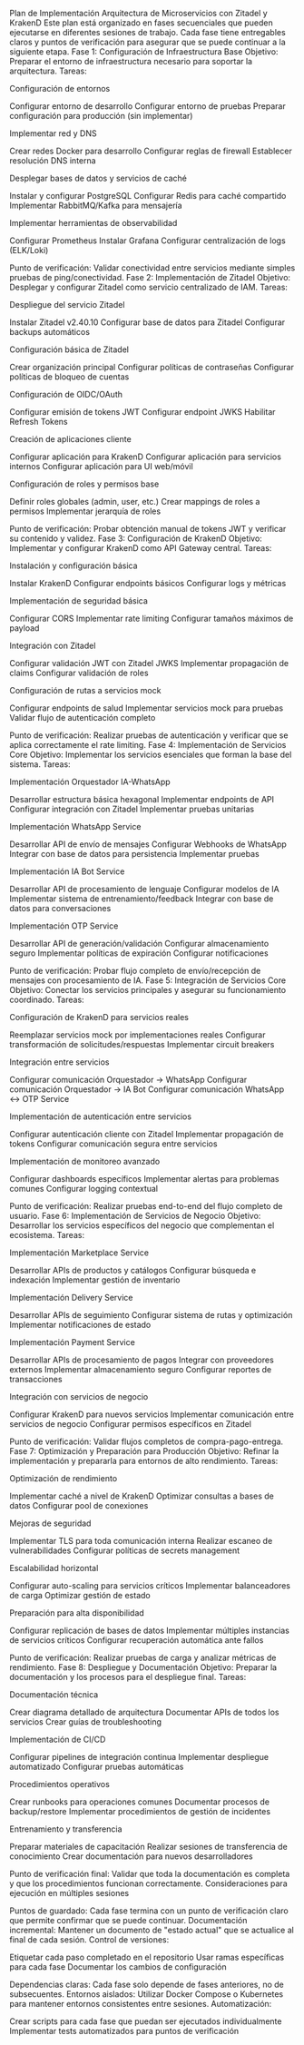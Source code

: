 Plan de Implementación Arquitectura de Microservicios con Zitadel y KrakenD
Este plan está organizado en fases secuenciales que pueden ejecutarse en diferentes sesiones de trabajo. Cada fase tiene entregables claros y puntos de verificación para asegurar que se puede continuar a la siguiente etapa.
Fase 1: Configuración de Infraestructura Base
Objetivo: Preparar el entorno de infraestructura necesario para soportar la arquitectura.
Tareas:

Configuración de entornos

Configurar entorno de desarrollo
Configurar entorno de pruebas
Preparar configuración para producción (sin implementar)


Implementar red y DNS

Crear redes Docker para desarrollo
Configurar reglas de firewall
Establecer resolución DNS interna


Desplegar bases de datos y servicios de caché

Instalar y configurar PostgreSQL
Configurar Redis para caché compartido
Implementar RabbitMQ/Kafka para mensajería


Implementar herramientas de observabilidad

Configurar Prometheus
Instalar Grafana
Configurar centralización de logs (ELK/Loki)



Punto de verificación: Validar conectividad entre servicios mediante simples pruebas de ping/conectividad.
Fase 2: Implementación de Zitadel
Objetivo: Desplegar y configurar Zitadel como servicio centralizado de IAM.
Tareas:

Despliegue del servicio Zitadel

Instalar Zitadel v2.40.10
Configurar base de datos para Zitadel
Configurar backups automáticos


Configuración básica de Zitadel

Crear organización principal
Configurar políticas de contraseñas
Configurar políticas de bloqueo de cuentas


Configuración de OIDC/OAuth

Configurar emisión de tokens JWT
Configurar endpoint JWKS
Habilitar Refresh Tokens


Creación de aplicaciones cliente

Configurar aplicación para KrakenD
Configurar aplicación para servicios internos
Configurar aplicación para UI web/móvil


Configuración de roles y permisos base

Definir roles globales (admin, user, etc.)
Crear mappings de roles a permisos
Implementar jerarquía de roles



Punto de verificación: Probar obtención manual de tokens JWT y verificar su contenido y validez.
Fase 3: Configuración de KrakenD
Objetivo: Implementar y configurar KrakenD como API Gateway central.
Tareas:

Instalación y configuración básica

Instalar KrakenD
Configurar endpoints básicos
Configurar logs y métricas


Implementación de seguridad básica

Configurar CORS
Implementar rate limiting
Configurar tamaños máximos de payload


Integración con Zitadel

Configurar validación JWT con Zitadel JWKS
Implementar propagación de claims
Configurar validación de roles


Configuración de rutas a servicios mock

Configurar endpoints de salud
Implementar servicios mock para pruebas
Validar flujo de autenticación completo



Punto de verificación: Realizar pruebas de autenticación y verificar que se aplica correctamente el rate limiting.
Fase 4: Implementación de Servicios Core
Objetivo: Implementar los servicios esenciales que forman la base del sistema.
Tareas:

Implementación Orquestador IA-WhatsApp

Desarrollar estructura básica hexagonal
Implementar endpoints de API
Configurar integración con Zitadel
Implementar pruebas unitarias


Implementación WhatsApp Service

Desarrollar API de envío de mensajes
Configurar Webhooks de WhatsApp
Integrar con base de datos para persistencia
Implementar pruebas


Implementación IA Bot Service

Desarrollar API de procesamiento de lenguaje
Configurar modelos de IA
Implementar sistema de entrenamiento/feedback
Integrar con base de datos para conversaciones


Implementación OTP Service

Desarrollar API de generación/validación
Configurar almacenamiento seguro
Implementar políticas de expiración
Configurar notificaciones



Punto de verificación: Probar flujo completo de envío/recepción de mensajes con procesamiento de IA.
Fase 5: Integración de Servicios Core
Objetivo: Conectar los servicios principales y asegurar su funcionamiento coordinado.
Tareas:

Configuración de KrakenD para servicios reales

Reemplazar servicios mock por implementaciones reales
Configurar transformación de solicitudes/respuestas
Implementar circuit breakers


Integración entre servicios

Configurar comunicación Orquestador → WhatsApp
Configurar comunicación Orquestador → IA Bot
Configurar comunicación WhatsApp ↔ OTP Service


Implementación de autenticación entre servicios

Configurar autenticación cliente con Zitadel
Implementar propagación de tokens
Configurar comunicación segura entre servicios


Implementación de monitoreo avanzado

Configurar dashboards específicos
Implementar alertas para problemas comunes
Configurar logging contextual



Punto de verificación: Realizar pruebas end-to-end del flujo completo de usuario.
Fase 6: Implementación de Servicios de Negocio
Objetivo: Desarrollar los servicios específicos del negocio que complementan el ecosistema.
Tareas:

Implementación Marketplace Service

Desarrollar APIs de productos y catálogos
Configurar búsqueda e indexación
Implementar gestión de inventario


Implementación Delivery Service

Desarrollar APIs de seguimiento
Configurar sistema de rutas y optimización
Implementar notificaciones de estado


Implementación Payment Service

Desarrollar APIs de procesamiento de pagos
Integrar con proveedores externos
Implementar almacenamiento seguro
Configurar reportes de transacciones


Integración con servicios de negocio

Configurar KrakenD para nuevos servicios
Implementar comunicación entre servicios de negocio
Configurar permisos específicos en Zitadel



Punto de verificación: Validar flujos completos de compra-pago-entrega.
Fase 7: Optimización y Preparación para Producción
Objetivo: Refinar la implementación y prepararla para entornos de alto rendimiento.
Tareas:

Optimización de rendimiento

Implementar caché a nivel de KrakenD
Optimizar consultas a bases de datos
Configurar pool de conexiones


Mejoras de seguridad

Implementar TLS para toda comunicación interna
Realizar escaneo de vulnerabilidades
Configurar políticas de secrets management


Escalabilidad horizontal

Configurar auto-scaling para servicios críticos
Implementar balanceadores de carga
Optimizar gestión de estado


Preparación para alta disponibilidad

Configurar replicación de bases de datos
Implementar múltiples instancias de servicios críticos
Configurar recuperación automática ante fallos



Punto de verificación: Realizar pruebas de carga y analizar métricas de rendimiento.
Fase 8: Despliegue y Documentación
Objetivo: Preparar la documentación y los procesos para el despliegue final.
Tareas:

Documentación técnica

Crear diagrama detallado de arquitectura
Documentar APIs de todos los servicios
Crear guías de troubleshooting


Implementación de CI/CD

Configurar pipelines de integración continua
Implementar despliegue automatizado
Configurar pruebas automáticas


Procedimientos operativos

Crear runbooks para operaciones comunes
Documentar procesos de backup/restore
Implementar procedimientos de gestión de incidentes


Entrenamiento y transferencia

Preparar materiales de capacitación
Realizar sesiones de transferencia de conocimiento
Crear documentación para nuevos desarrolladores



Punto de verificación final: Validar que toda la documentación es completa y que los procedimientos funcionan correctamente.
Consideraciones para ejecución en múltiples sesiones

Puntos de guardado: Cada fase termina con un punto de verificación claro que permite confirmar que se puede continuar.
Documentación incremental: Mantener un documento de "estado actual" que se actualice al final de cada sesión.
Control de versiones:

Etiquetar cada paso completado en el repositorio
Usar ramas específicas para cada fase
Documentar los cambios de configuración


Dependencias claras: Cada fase solo depende de fases anteriores, no de subsecuentes.
Entornos aislados: Utilizar Docker Compose o Kubernetes para mantener entornos consistentes entre sesiones.
Automatización:

Crear scripts para cada fase que puedan ser ejecutados individualmente
Implementar tests automatizados para puntos de verificación
